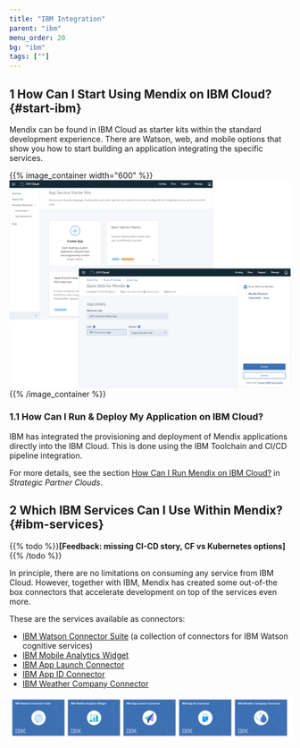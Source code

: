 ```yaml
---
title: "IBM Integration"
parent: "ibm"
menu_order: 20
bg: "ibm"
tags: [""]
---
```


## 1 How Can I Start Using Mendix on IBM Cloud? {#start-ibm}

Mendix can be found in IBM Cloud as starter kits within the standard development experience. There are Watson, web, and mobile options that show you how to start building an application integrating the specific services.

{{% image_container width="600" %}}
![](attachments/mendix-ibm-cloud-integration2.png)
{{% /image_container %}}

### 1.1 How Can I Run & Deploy My Application on IBM Cloud?

IBM has integrated the provisioning and deployment of Mendix applications directly into the IBM Cloud. This is done using the IBM Toolchain and CI/CD pipeline integration.

For more details, see the section [How Can I Run Mendix on IBM Cloud?](../app-capabilities/strategic-partner-cloud#ibm-cloud) in *Strategic Partner Clouds*.

## 2 Which IBM Services Can I Use Within Mendix? {#ibm-services}

{{% todo %}}**[Feedback: missing CI-CD story, CF vs Kubernetes options]**{{% /todo %}}

In principle, there are no limitations on consuming any service from IBM Cloud. However, together with IBM, Mendix has created some out-of-the box connectors that accelerate development on top of the services even more.

These are the services available as connectors:

 * [IBM Watson Connector Suite](https://appstore.home.mendix.com/link/app/2860/) (a collection of connectors for IBM Watson cognitive services)
 * [IBM Mobile Analytics Widget](https://appstore.home.mendix.com/link/app/106305/)
 * [IBM App Launch Connector](https://appstore.home.mendix.com/link/app/106382/)
 * [IBM App ID Connector](https://appstore.home.mendix.com/link/app/106198/)
 * [IBM Weather Company Connector](https://appstore.home.mendix.com/link/app/106297/)

![](attachments/ibm-appstore-connectors.png)



